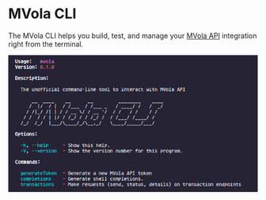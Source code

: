 # MVola CLI

The MVola CLI helps you build, test, and manage your [MVola API](https://www.mvola.mg/devportal) integration right from the terminal.

<img src="./preview.png" />
